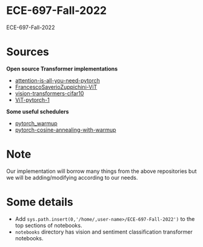 # ECE-697-Fall-2022
ECE-697-Fall-2022

# Sources
**Open source Transformer implementations**

* [attention-is-all-you-need-pytorch](https://github.com/ruthvik92/attention-is-all-you-need-pytorch)
* [FrancescoSaverioZuppichini-ViT](https://github.com/ruthvik92/ViT)
* [vision-transformers-cifar10](https://github.com/ruthvik92/vision-transformers-cifar10)
* [ViT-pytorch-1](https://github.com/ruthvik92/ViT-pytorch-1)

**Some useful schedulers**
* [pytorch_warmup](https://github.com/ruthvik92/pytorch_warmup)
* [pytorch-cosine-annealing-with-warmup](https://github.com/ruthvik92/pytorch-cosine-annealing-with-warmup)

# Note
Our implementation will borrow many things from the above repositories but we will be adding/modifying according to our needs.

# Some details
* Add `sys.path.insert(0,'/home/,user-name>/ECE-697-Fall-2022')` to the top sections of notebooks.
* `notebooks` directory has vision and sentiment classification transformer notebooks. 
